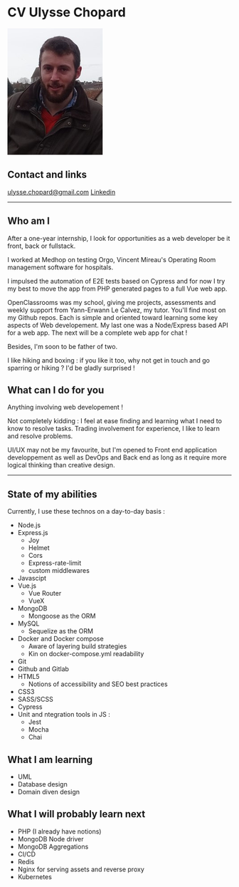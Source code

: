 # CV Ulysse Chopard

![photo](https://github.com/UlysseChopard/ulyssechopard.github.io/blob/6213a9df10b8ca567f052ba008d65f30f37ede1d/ulysse_chartres_mini.jpg "Ulysse Chopard trying to smile")

## Contact and links

<ulysse.chopard@gmail.com>
[Linkedin](https//linkedin.com/in/ulysse-chopard)

---

## Who am I

After a one-year internship, I look for opportunities as a web developer be it front, back or fullstack.

I worked at Medhop on testing Orgo, Vincent Mireau's Operating Room management software for hospitals.

I impulsed the automation of E2E tests based on Cypress and for now I try my best to move the app from PHP generated pages to a full Vue web app. 

OpenClassrooms was my school, giving me projects, assessments and weekly support from Yann-Erwann Le Calvez, my tutor. You'll find most on my Github repos. Each is simple and oriented toward learning some key aspects of Web developement. My last one was a Node/Express based API for a  web app. The next will be a complete web app for chat !

Besides, I'm soon to be father of two.

I like hiking and boxing : if you like it too, why not get in touch and go sparring or hiking ? I'd be gladly surprised !

## What can I do for you

Anything involving web developement !

Not completely kidding : I feel at ease finding and learning what I need to know to resolve tasks. Trading involvement for experience, I like to learn and resolve problems.

UI/UX may not be my favourite, but I'm opened to Front end application developpement as well as DevOps and Back end as long as it require more logical thinking than creative design.

---

## State of my abilities

Currently, I use these technos on a day-to-day basis :

* Node.js
* Express.js
  - Joy
  - Helmet
  - Cors
  - Express-rate-limit
  - custom middlewares
* Javascipt
* Vue.js
  - Vue Router
  - VueX
* MongoDB
  - Mongoose as the ORM
* MySQL
  - Sequelize as the ORM
* Docker and Docker compose
  - Aware of layering build strategies
  - Kin on docker-compose.yml readability
* Git
* Github and Gitlab
* HTML5
  - Notions of accessibility and SEO best practices
* CSS3
* SASS/SCSS
* Cypress
* Unit and ntegration tools in JS :
  - Jest
  - Mocha
  - Chai

## What I am learning

* UML
* Database design
* Domain diven design

## What I will probably learn next

* PHP (I already have notions)
* MongoDB Node driver
* MongoDB Aggregations
* CI/CD
* Redis
* Nginx for serving assets and reverse proxy
* Kubernetes
